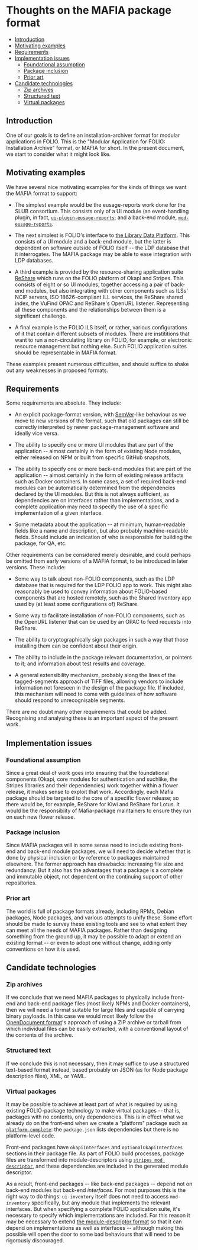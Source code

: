 # Thoughts on the MAFIA package format


<!-- md2toc -l 2 package.md -->
* [Introduction](#introduction)
* [Motivating examples](#motivating-examples)
* [Requirements](#requirements)
* [Implementation issues](#implementation-issues)
    * [Foundational assumption](#foundational-assumption)
    * [Package inclusion](#package-inclusion)
    * [Prior art](#prior-art)
* [Candidate technologies](#candidate-technologies)
    * [Zip archives](#zip-archives)
    * [Structured text](#structured-text)
    * [Virtual packages](#virtual-packages)


## Introduction

One of our goals is to define an installation-archiver format for modular applications in FOLIO. This is the "Modular Application for FOLIO: Installation Archive" format, or MAFIA for short. In the present document, we start to consider what it might look like.


## Motivating examples

We have several nice motivating examples for the kinds of things we want the MAFIA format to support:

* The simplest example would be the eusage-reports work done for the SLUB consortium. This consists only of a UI module (an event-handling plugin, in fact, [`ui-plugin-eusage-reports`](https://github.com/folio-org/ui-plugin-eusage-reports); and a back-end module, [`mod-eusage-reports`](https://github.com/folio-org/mod-eusage-reports).

* The next simplest is FOLIO's interface to [the Library Data Platform](https://github.com/library-data-platform/ldp). This consists of a UI module and a back-end module, but the latter is dependent on software outside of FOLIO itself -- the LDP database that it interrogates. The MAFIA package may be able to ease integration with LDP databases.

* A third example is provided by the resource-sharing application suite [ReShare](https://projectreshare.org/) which runs on the FOLIO platform of Okapi and Stripes. This consists of eight or so UI modules, together accessing a pair of back-end modules, but also integrating with other components such as ILSs' NCIP servers, ISO 18626-compliant ILL services, the ReShare shared index, the VuFind OPAC and ReShare's OpenURL listener. Representing all these components and the relationships between them is a significant challenge.

* A final example is the FOLIO ILS itself, or rather, various configurations of it that contain different subsets of modules. There are instititions that want to run a non-circulating library on FOLIO, for example, or electronic resource management but nothing else. Such FOLIO application suites should be representable in MAFIA format.

These examples present numerous difficulties, and should suffice to shake out any weaknesses in proposed formats.


## Requirements

Some requirements are absolute. They include:

* An explicit package-format version, with [SemVer](https://semver.org/)-like behaviour as we move to new versions of the format, such that old packages can still be correctly interpreted by newer package-management software and ideally vice versa.

* The ability to specify one or more UI modules that are part of the application -- almost certainly in the form of existing Node modules, either released on NPM or built from specific GitHub snapshots,

* The ability to specify one or more back-end modules that are part of the application -- almost certainly in the form of existing release artifacts such as Docker containers. In some cases, a set of required back-end modules can be automatically determined from the dependencies declared by the UI modules. But this is not always sufficient, as dependencies are on interfaces rather than implementations, and a complete application may need to specify the use of a specific implementation of a given interface.

* Some metadata about the application -- at minimum, human-readable fields like a name and description, but also probably machine-readable fields. Should include an indication of who is responsible for building the package, for QA, etc.

Other requirements can be considered merely desirable, and could perhaps be omitted from early versions of a MAFIA format, to be introduced in later versions. These include:

* Some way to talk about non-FOLIO components, such as the LDP database that is required for the LDP FOLIO app to work. This might also reasonably be used to convey information about FOLIO-based components that are hosted remotely, such as the Shared Inventory app used by (at least some configurations of) ReShare.

* Some way to facilitate installation of non-FOLIO components, such as the OpenURL listener that can be used by an OPAC to feed requests into ReShare.

* The ability to cryptographically sign packages in such a way that those installing them can be confident about their origin.

* The ability to include in the package relevant documentation, or pointers to it; and information about test results and coverage.

* A general extensibility mechanism, probably along the lines of the tagged-segments approach of TIFF files, allowing vendors to include information not foreseen in the design of the package file. If included, this mechanism will need to come with guidelines of how software should respond to unrecognisable segments.

There are no doubt many other requirements that could be added. Recognising and analysing these is an important aspect of the present work.


## Implementation issues

### Foundational assumption

Since a great deal of work goes into ensuring that the foundational components (Okapi, core modules for authentication and suchlike, the Stripes libraries and their dependencies) work together within a flower release, it makes sense to exploit that work. Accordingly, each Mafia package should be targeted to the core of a specific flower release; so there would be, for example, ReShare for Kiwi and ReShare for Lotus. It would be the responsiblity of Mafia-package maintainers to ensure they run on each new flower release.


### Package inclusion

Since MAFIA packages will in some sense need to include existing front-end and back-end module packages, we will need to decide whether that is done by physical inclusion or by reference to packages maintained elsewhere. The former approach has drawbacks: increasing file size and redundancy. But it also has the advantages that a package is a complete and immutable object, not dependent on the continuing support of other repositories.

### Prior art

The world is full of package formats already, including RPMs, Debian packages, Node packages, and various attempts to unify these. Some effort should be made to survey these existing tools and see to what extent they can meet all the needs of MAFIA packages. Rather than designing something from the ground up, it may be possible to adapt or extend an existing format -- or even to adopt one without change, adding only conventions on how it is used.


## Candidate technologies

### Zip archives

If we conclude that we need MAFIA packages to physically include front-end and back-end package files (most likely NPMs and Docker containers), then we will need a format suitable for large files and capable of carrying binary payloads. In this case we would most likely follow the [OpenDocument format](https://en.wikipedia.org/wiki/OpenDocument)'s approach of using a ZIP archive or tarball from which individual files can be easily extracted, with a conventional layout of the contents of the archive.

### Structured text

If we conclude this is not necessary, then it may suffice to use a structured text-based format instead, based probably on JSON (as for Node package description files), XML, or YAML.

### Virtual packages

It may be possible to achieve at least part of what is required by using existing FOLIO-package technology to make virtual packages -- that is, packages with no contents, only dependencies. This is in effect what we already do on the front-end when we create a "platform" package such as [`platform-complete`](https://github.com/folio-org/platform-complete): the `package.json` lists dependencies but there is no platform-level code.

Front-end packages have `okapiInterfaces` and `optionalOkapiInterfaces` sections in their package file. As part of FOLIO build processes, package files are transformed into module-descriptors using [`stripes mod descriptor`](https://github.com/folio-org/stripes-cli/blob/master/doc/commands.md#mod-descriptor-command), and these dependencies are included in the generated module descriptor.

As a result, front-end packages -- like back-end packages -- depend not on back-end modules but back-end _interfaces_. For most purposes this is the right way to do things: `ui-inventory` itself does not need to access `mod-inventory` specifically, but any module that implements the relevant interfaces. But when specifying a complete FOLIO application suite, it's necessary to specify which implementations are included. For this reason it may be necessary to extend [the module-descriptor format](https://github.com/folio-org/okapi/blob/master/okapi-core/src/main/raml/ModuleDescriptor.json) so that it can depend on implementations as well as interfaces -- although making this possible will open the door to some bad behaviours that will need to be rigorously discouraged.


